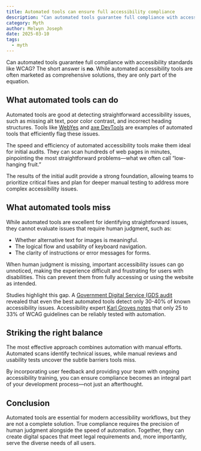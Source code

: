 ```yaml
---
title: Automated tools can ensure full accessibility compliance
description: "Can automated tools guarantee full compliance with accessibility standards like WCAG? The short answer is no."
category: Myth
author: Melwyn Joseph
date: 2025-03-10
tags:
  - myth
---
```


Can automated tools guarantee full compliance with accessibility standards like WCAG? The short answer is <strong>no</strong>. While automated accessibility tools are often marketed as comprehensive solutions, they are only part of the equation.


## What automated tools can do

Automated tools are good at detecting straightforward accessibility issues, such as missing alt text, poor color contrast, and incorrect heading structures. Tools like [WebYes](https://www.webyes.com/) and [axe DevTools](https://www.deque.com/axe/devtools/) are examples of automated tools that efficiently flag these issues.

The speed and efficiency of automated accessibility tools make them ideal for initial audits. They can scan hundreds of web pages in minutes, pinpointing the most straightforward problems—what we often call “low-hanging fruit.”

The results of the initial audit provide a strong foundation, allowing teams to prioritize critical fixes and plan for deeper manual testing to address more complex accessibility issues.


## What automated tools miss

While automated tools are excellent for identifying straightforward issues, they cannot evaluate issues that require human judgment, such as:

- Whether alternative text for images is meaningful.
- The logical flow and usability of keyboard navigation.
- The clarity of instructions or error messages for forms.

When human judgment is missing, important accessibility issues can go unnoticed, making the experience difficult and frustrating for users with disabilities. This can prevent them from fully accessing or using the website as intended.

Studies highlight this gap. A [Government Digital Service (<abbr>GDS</abbr> audit](https://alphagov.github.io/accessibility-tool-audit/) revealed that even the best automated tools detect only 30-40% of known accessibility issues. Accessibility expert [Karl Groves notes](https://karlgroves.com/web-accessibility-testing-what-can-be-tested-and-how/) that only 25 to 33% of WCAG guidelines can be reliably tested with automation.


## Striking the right balance

The most effective approach combines automation with manual efforts. Automated scans identify technical issues, while manual reviews and usability tests uncover the subtle barriers tools miss.

By incorporating user feedback and providing your team with ongoing accessibility training, you can ensure compliance becomes an integral part of your development process—not just an afterthought.


## Conclusion

Automated tools are essential for modern accessibility workflows, but they are not a complete solution. True compliance requires the precision of human judgment alongside the speed of automation. Together, they can create digital spaces that meet legal requirements and, more importantly, serve the diverse needs of all users.

